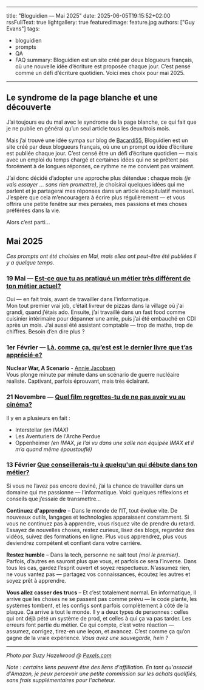  ---
title: "Bloguidien — Mai 2025"
date: 2025-06-05T19:15:52+02:00
rssFullText: true
lightgallery: true
featuredImage: feature.jpg
authors: ["Guy Evans"]
tags:
  - bloguidien
  - prompts
  - QA
  - FAQ
summary: Bloguidien est un site créé par deux blogueurs français, où une nouvelle idée d’écriture est proposée chaque jour. C’est pensé comme un défi d’écriture quotidien. Voici mes choix pour mai 2025.
---
## Le syndrome de la page blanche et une découverte

J’ai toujours eu du mal avec le syndrome de la page blanche, ce qui fait que je ne publie en général qu’un seul article tous les deux/trois mois. 

Mais j’ai trouvé une idée sympa sur blog de [Bacardi55](https://bacardi55.io/), Bloguidien est un site créé par deux blogueurs français, où une un prompt ou idée d’écriture est publiée chaque jour. C’est censé être un défi d’écriture quotidien — mais avec un emploi du temps chargé et certaines idées qui ne se prêtent pas forcément à de longues réponses, ce rythme ne me convient pas vraiment.

J’ai donc décidé d’adopter une approche plus détendue : chaque mois *(je vais essayer ... sans rien promettre)*, je choisirai quelques idées qui me parlent et je partagerai mes réponses dans un article récapitulatif mensuel. J’espère que cela m’encouragera à écrire plus régulièrement — et vous offrira une petite fenêtre sur mes pensées, mes passions et mes choses préférées dans la vie.

Alors c’est parti...

## Mai 2025

*Ces prompts ont été choisies en Mai, mais elles ont peut-être été publiées il y a quelque temps.*

### 19 Mai — [Est-ce que tu as pratiqué un métier très différent de ton métier actuel?](https://bloguidien.fr/bloguidien-du-lundi-19-mai-2025)

Oui — en fait trois, avant de travailler dans l'informatique.  
Mon tout premier vrai job, c’était livreur de pizzas dans la village où j'ai grandi, quand j’étais ado. Ensuite, j’ai travaillé dans un fast food comme cuisinier intérimaire pour dépanner une amie, puis j’ai été embauché en CDI après un mois. J’ai aussi été assistant comptable — trop de maths, trop de chiffres. Besoin d’en dire plus ?

### 1er Février — [Là, comme ça, qu’est est le dernier livre que t’as apprécié·e?](https://bloguidien.fr/bloguidien-du-samedi-01-fevrier-2025)

**Nuclear War, A Scenario** - [Annie Jacobsen](https://amzn.to/4kINykX) <br>
Vous plonge minute par minute dans un scénario de guerre nucléaire réaliste. Captivant, parfois éprouvant, mais très éclairant.

### 21 Novembre — [Quel film regrettes-tu de ne pas avoir vu au cinéma?](https://bloguidien.fr/bloguidien-du-jeudi-21-novembre-2024)

Il y en a plusieurs en fait :

* Interstellar *(en IMAX)*
* Les Aventuriers de l'Arche Perdue
* Oppenheimer *(en IMAX, je l’ai vu dans une salle non équipée IMAX et il m’a quand même époustouflé)*

### 13 Février [Que conseillerais-tu à quelqu'un qui débute dans ton métier?](https://bloguidien.fr/bloguidien-du-jeudi-13-fevrier-2025)

Si vous ne l’avez pas encore deviné, j’ai la chance de travailler dans un domaine qui me passionne — l’informatique. Voici quelques réflexions et conseils que j’essaie de transmettre...

**Continuez d'apprendre** – Dans le monde de l’IT, tout évolue vite. De nouveaux outils, langages et technologies apparaissent constamment. Si vous ne continuez pas à apprendre, vous risquez vite de prendre du retard. Essayez de nouvelles choses, restez curieux, lisez des blogs, regardez des vidéos, suivez des formations en ligne. Plus vous apprendrez, plus vous deviendrez compétent et confiant dans votre carrière.

**Restez humble** – Dans la tech, personne ne sait tout *(moi le premier)*. Parfois, d’autres en sauront plus que vous, et parfois ce sera l’inverse. Dans tous les cas, gardez l’esprit ouvert et soyez respectueux. N’assumez rien, ne vous vantez pas — partagez vos connaissances, écoutez les autres et soyez prêt à apprendre. 

**Vous allez casser des trucs** – Et c’est totalement normal. En informatique, Il arrive que les choses ne se passent pas comme prévu — le code plante, les systèmes tombent, et les configs sont parfois complètement à côté de la plaque. Ça arrive à tout le monde. Il y a deux types de personnes : celles qui ont déjà pété un système de prod, et celles à qui ça va pas tarder. Les erreurs font partie du métier. Ce qui compte, c’est votre réaction — assumez, corrigez, tirez-en une leçon, et avancez. C’est comme ça qu’on gagne de la vraie expérience. *Vous avez une sauvegarde, hein ?*

---
_Photo par Suzy Hazelwood @ [Pexels.com](https://www.pexels.com/photo/black-and-red-typewriter-on-white-table-3695297/)_

*Note : certains liens peuvent être des liens d'affiliation. En tant qu'associé d'Amazon, je peux percevoir une petite commission sur les achats qualifiés, sans frais supplémentaires pour l'acheteur.*